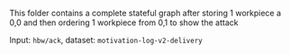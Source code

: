 This folder contains a complete stateful graph after storing 1 workpiece a 0,0 and then ordering 1 workpiece from 0,1 to show the attack

Input: `hbw/ack`, dataset: `motivation-log-v2-delivery`

